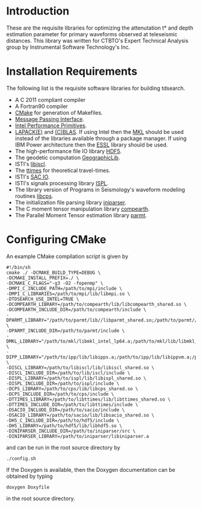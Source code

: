 # Introduction

These are the requisite libraries for optimizing the attenutation t\* and depth estimation parameter for primary waveforms observed at teleseismic distances.  This library was written for CTBTO's Expert Technical Analysis group by Instrumental Software Technology's Inc.

# Installation Requirements

The following list is the requisite software libraries for building tdsearch.

  - A C 2011 compliant compiler
  - A Fortran90 compiler
  - [CMake](https://cmake.org/) for generation of Makefiles.
  - [Message Passing Interface](https://www.open-mpi.org/).
  - [Intel Performance Primitives](https://software.intel.com/en-us/intel-ipp).
  - [LAPACK(E)](http://www.netlib.org/lapack/) and [(C)BLAS](http://www.netlib.org/blas/).  If using Intel then the [MKL](https://software.intel.com/en-us/mkl) should be used instead of the libraries available through a package manager.  If using IBM Power architecture then the [ESSL](https://www-03.ibm.com/systems/power/software/essl/) library should be used.
  - The high-performance file IO library [HDF5](https://support.hdfgroup.org/HDF5/).
  - The geodetic computation [GeographicLib](https://geographiclib.sourceforge.io/).
  - ISTI's [libiscl](https://github.com/bakerb845/libiscl).
  - The [ttimes](https://github.com/bakerb845/libttimes) for theoretical travel-times.
  - ISTI's [SAC IO](https://github.com/bakerb845/sacio).
  - ISTI's signals processing library [ISPL](https://github.com/bakerb845/ispl/).
  - The library version of Programs in Seismology's waveform modeling routines [libcps](https://github.com/bakerb845/libcps).
  - The initialization file parsing library [iniparser](https://github.com/ndevilla/iniparser).
  - The C moment tensor manipulation library [compearth](https://github.com/bakerb845/compearth).
  - The Parallel Moment Tensor estimation library [parmt](https://github.com/bakerb845/parmt).

# Configuring CMake

An example CMake compilation script is given by

    #!/bin/sh
    cmake ./ -DCMAKE_BUILD_TYPE=DEBUG \
    -DCMAKE_INSTALL_PREFIX=./ \
    -DCMAKE_C_FLAGS="-g3 -O2 -fopenmp" \
    -DMPI_C_INCLUDE_PATH=/path/to/mpi/include \
    -DMPI_C_LIBRARIES=/path/to/mpi/lib/libmpi.so \
    -DTDSEARCH_USE_INTEL=TRUE \
    -DCOMPEARTH_LIBRARY=/path/to/compearth/lib/libcompearth_shared.so \
    -DCOMPEARTH_INCLUDE_DIR=/path/to/compearth/include \
    -DPARMT_LIBRARY="/path/to/parmt/lib//libparmt_shared.so;/path/to/parmt//lib/libparmtUtils_shared.so;/path/to/parmt/lib/libprepmt_shared.so" \
    -DPARMT_INCLUDE_DIR=/path/to/parmt/include \
    -DMKL_LIBRARY="/path/to/mkl/libmkl_intel_lp64.a;/path/to/mkl/lib/libmkl_sequential.a;/path/to/mkl/lib/libmkl_core.a" \
    -DIPP_LIBRARY="/path/to/ipp/lib/libipps.a;/path/to/ipp/lib/libippvm.a;/path/to/ipp/lib/libippcore.a" \
    -DISCL_LIBRARY=/path/to/libiscl/lib/libiscl_shared.so \
    -DISCL_INCLUDE_DIR=/path/to/lib/iscl/include \
    -DISPL_LIBRARY=/path/to/ispl/lib/libispl_shared.so \
    -DISPL_INCLUDE_DIR=/path/to/ispl/include \
    -DCPS_LIBRARY=/path/to/cps/lib/libcps_shared.so \
    -DCPS_INCLUDE_DIR=/path/to/cps/include \
    -DTTIMES_LIBRARY=/path/to/libttimes/lib/libttimes_shared.so \
    -DTTIMES_INCLUDE_DIR=/path/to/libttimes/include \
    -DSACIO_INCLUDE_DIR=/path/to/sacio/include \
    -DSACIO_LIBRARY=/path/to/sacio/lib/libsacio_shared.so \
    -DH5_C_INCLUDE_DIR=/path/to/hdf5/include \
    -DH5_LIBRARY=/path/to/hdf5/lib/libhdf5.so \
    -DINIPARSER_INCLUDE_DIR=/path/to/iniparser/src \
    -DINIPARSER_LIBRARY=/path/to/iniparser/libiniparser.a

and can be run in the root source directory by

    ./config.sh

If the Doxygen is available, then the Doxygen documentation can be obtained by typing

    doxygen Doxyfile

in the root source directory.

